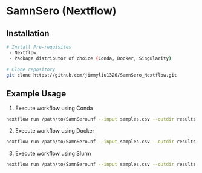 # SamnSero (Nextflow)

## Installation
```bash
# Install Pre-requisites
 - Nextflow
 - Package distributor of choice (Conda, Docker, Singularity) 

# Clone repository
git clone https://github.com/jimmyliu1326/SamnSero_Nextflow.git
```
## Example Usage
1. Execute workflow using Conda
```bash
nextflow run /path/to/SamnSero.nf --input samples.csv --outdir results -profile conda
```

2. Execute workflow using Docker
```bash
nextflow run /path/to/SamnSero.nf --input samples.csv --outdir results -profile docker
```

3. Execute workflow using Slurm
```bash
nextflow run /path/to/SamnSero.nf --input samples.csv --outdir results -profile slurm
```